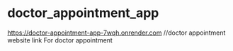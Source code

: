 # doctor_appointment_app 
https://doctor-appointment-app-7wqh.onrender.com 
//doctor appointment website link
For doctor appointment 
